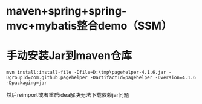 # maven+spring+spring-mvc+mybatis整合demo（SSM）

# 手动安装Jar到maven仓库

```
mvn install:install-file -Dfile=D:\tmp\pagehelper-4.1.6.jar -DgroupId=com.github.pagehelper -DartifactId=pagehelper -Dversion=4.1.6 -Dpackaging=jar
```
然后reimport或者重启idea解决无法下载依赖jar问题